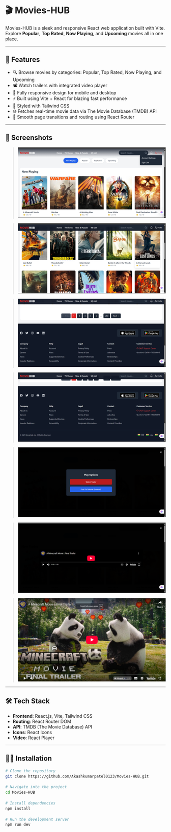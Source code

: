 # 🎬 Movies-HUB

Movies-HUB is a sleek and responsive React web application built with Vite. Explore **Popular**, **Top Rated**, **Now Playing**, and **Upcoming** movies all in one place.

---

## 🚀 Features

- 🔍 Browse movies by categories: Popular, Top Rated, Now Playing, and Upcoming
- 📽️ Watch trailers with integrated video player
- 📱 Fully responsive design for mobile and desktop
- ⚡ Built using Vite + React for blazing fast performance
- 🎨 Styled with Tailwind CSS
- 🌐 Fetches real-time movie data via The Movie Database (TMDB) API
- 🔁 Smooth page transitions and routing using React Router

---

## 📸 Screenshots

> ![Navbar Screenshot](./public/Screenshot%20(273).png)

> ![Homepage Screenshot](./public/Screenshot%20(274).png)

> ![Pagination Screenshot](./public/Screenshot%20(275).png)

> ![Footer Screenshot](./public/Screenshot%20(276).png)

> ![playeroption  Screenshot](./public/Screenshot%20(277).png)

> ![Videoplay Screenshot](./public/Screenshot%20(278).png)

> ![Full screen play Screenshot](./public/Screenshot%20(279).png)

---

## 🛠️ Tech Stack

- **Frontend**: React.js, Vite, Tailwind CSS
- **Routing**: React Router DOM
- **API**: TMDB (The Movie Database) API
- **Icons**: React Icons
- **Video**: React Player

---

## 🧑‍💻 Installation

```bash
# Clone the repository
git clone https://github.com/Akashkumarpatel0123/Movies-HUB.git

# Navigate into the project
cd Movies-HUB

# Install dependencies
npm install

# Run the development server
npm run dev

